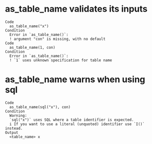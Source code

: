 # as_table_name validates its inputs

    Code
      as_table_name("x")
    Condition
      Error in `as_table_name()`:
      ! argument "con" is missing, with no default
    Code
      as_table_name(1, con)
    Condition
      Error in `as_table_name()`:
      ! `1` uses unknown specification for table name

# as_table_name warns when using sql

    Code
      as_table_name(sql("x"), con)
    Condition
      Warning:
      `sql("x")` uses SQL where a table identifier is expected.
      i If you want to use a literal (unquoted) identifier use `I()` instead.
    Output
      <table_name> x

